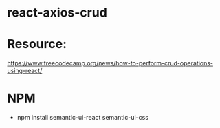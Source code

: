 # react-axios-crud

# Resource: 
https://www.freecodecamp.org/news/how-to-perform-crud-operations-using-react/

# NPM
* npm install semantic-ui-react semantic-ui-css
